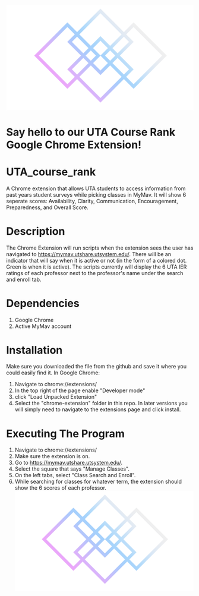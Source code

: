 ![alt text](https://github.com/ClayGifford1/UTA_course_rank/blob/0f3e73da8a28890d23c11b72f074a81dedcd2ff2/Google%20Extension%20Front%20End/Picture1.png)
# Say hello to our UTA Course Rank Google Chrome Extension!
# UTA_course_rank
   A Chrome extension that allows UTA students to access information from past years student surveys while picking classes in MyMav. It will show 6 seperate scores: Availability, Clarity, Communication, Encouragement, Preparedness, and Overall Score.
# Description
   The Chrome Extension will run scripts when the extension sees the user has navigated to https://mymav.utshare.utsystem.edu/. There will be an indicator that will say when it is active or not (in the form of a colored dot. Green is when it is active). The scripts currently will display the 6 UTA IER ratings of each professor next to the professor's name under the search and enroll tab.
# Dependencies
   1) Google Chrome
   2) Active MyMav account
# Installation
   Make sure you downloaded the file from the github and save it where you could easily find it.
   In Google Chrome:
   1) Navigate to chrome://extensions/
   2) In the top right of the page enable "Developer mode"
   3) click "Load Unpacked Extension"
   4) Select the "chrome-extension" folder in this repo.
   In later versions you will simply need to navigate to the extensions page and click install.
# Executing The Program
   1) Navigate to chrome://extensions/
   2) Make sure the extension is on.
   3) Go to https://mymav.utshare.utsystem.edu/.
   4) Select the square that says "Manage Classes".
   5) On the left tabs, select "Class Search and Enroll".
   6) While searching for classes for whatever term, the extension should show the 6 scores of each professor.
 ![alt text](https://github.com/ClayGifford1/UTA_course_rank/blob/0f3e73da8a28890d23c11b72f074a81dedcd2ff2/Google%20Extension%20Front%20End/Picture1.png)
